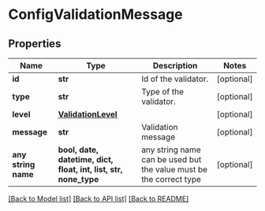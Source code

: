 # ConfigValidationMessage


## Properties
Name | Type | Description | Notes
------------ | ------------- | ------------- | -------------
**id** | **str** | Id of the validator. | [optional] 
**type** | **str** | Type of the validator. | [optional] 
**level** | [**ValidationLevel**](ValidationLevel.md) |  | [optional] 
**message** | **str** | Validation message | [optional] 
**any string name** | **bool, date, datetime, dict, float, int, list, str, none_type** | any string name can be used but the value must be the correct type | [optional]

[[Back to Model list]](../README.md#documentation-for-models) [[Back to API list]](../README.md#documentation-for-api-endpoints) [[Back to README]](../README.md)


